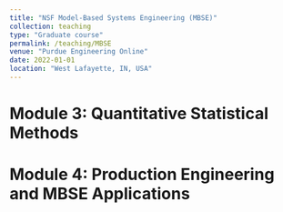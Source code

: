 ```yaml
---
title: "NSF Model-Based Systems Engineering (MBSE)"
collection: teaching
type: "Graduate course"
permalink: /teaching/MBSE
venue: "Purdue Engineering Online"
date: 2022-01-01
location: "West Lafayette, IN, USA"
---
```


[//]: # (This is a comment)


Module 3: Quantitative Statistical Methods
======

Module 4: Production Engineering and MBSE Applications
======

<!--- This is an HTML comment in Markdown 
Heading 3
======

-->
